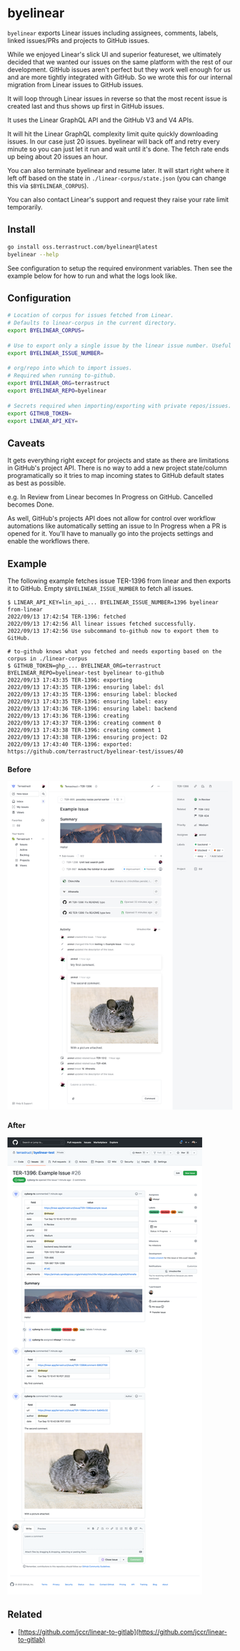 # byelinear

`byelinear` exports Linear issues including assignees, comments, labels, linked issues/PRs and projects to GitHub issues.

While we enjoyed Linear's slick UI and superior featureset, we ultimately decided that we
wanted our issues on the same platform with the rest of our development. GitHub issues
aren't perfect but they work well enough for us and are more tightly integrated with
GitHub. So we wrote this for our internal migration from Linear issues to GitHub issues.

It will loop through Linear issues in reverse so that the most recent issue is created
last and thus shows up first in GitHub issues.

It uses the Linear GraphQL API and the GitHub V3 and V4 APIs.

It will hit the Linear GraphQL complexity limit quite quickly downloading issues. In our
case just 20 issues. byelinear will back off and retry every minute so you can just let
it run and wait until it's done. The fetch rate ends up being about 20 issues an hour.

You can also terminate byelinear and resume later. It will start right where it left off
based on the state in `./linear-corpus/state.json` (you can change this via
`$BYELINEAR_CORPUS`).

You can also contact Linear's support and request they raise your rate limit temporarily.

## Install

```sh
go install oss.terrastruct.com/byelinear@latest
byelinear --help
```

See configuration to setup the required environment variables. Then see the example below
for how to run and what the logs look like.

## Configuration

```sh
# Location of corpus for issues fetched from Linear.
# Defaults to linear-corpus in the current directory.
export BYELINEAR_CORPUS=

# Use to export only a single issue by the linear issue number. Useful for testing.
export BYELINEAR_ISSUE_NUMBER=

# org/repo into which to import issues.
# Required when running to-github.
export BYELINEAR_ORG=terrastruct
export BYELINEAR_REPO=byelinear

# Secrets required when importing/exporting with private repos/issues.
export GITHUB_TOKEN=
export LINEAR_API_KEY=
```

## Caveats

It gets everything right except for projects and state as there are limitations in
GitHub's project API. There is no way to add a new project state/column programatically so
it tries to map incoming states to GitHub default states as best as possible.

e.g. In Review from Linear becomes In Progress on GitHub. Cancelled becomes Done.

As well, GitHub's projects API does not allow for control over workflow automations like
automatically setting an issue to In Progress when a PR is opened for it. You'll have to
manually go into the projects settings and enable the workflows there.

## Example

The following example fetches issue TER-1396 from linear and then exports it to GitHub.
Empty `$BYELINEAR_ISSUE_NUMBER` to fetch all issues.

```
$ LINEAR_API_KEY=lin_api_... BYELINEAR_ISSUE_NUMBER=1396 byelinear from-linear
2022/09/13 17:42:54 TER-1396: fetched
2022/09/13 17:42:56 All linear issues fetched successfully.
2022/09/13 17:42:56 Use subcommand to-github now to export them to GitHub.
```

```
# to-github knows what you fetched and needs exporting based on the corpus in ./linear-corpus
$ GITHUB_TOKEN=ghp_... BYELINEAR_ORG=terrastruct BYELINEAR_REPO=byelinear-test byelinear to-github
2022/09/13 17:43:35 TER-1396: exporting
2022/09/13 17:43:35 TER-1396: ensuring label: dsl
2022/09/13 17:43:35 TER-1396: ensuring label: blocked
2022/09/13 17:43:35 TER-1396: ensuring label: easy
2022/09/13 17:43:36 TER-1396: ensuring label: backend
2022/09/13 17:43:36 TER-1396: creating
2022/09/13 17:43:37 TER-1396: creating comment 0
2022/09/13 17:43:38 TER-1396: creating comment 1
2022/09/13 17:43:38 TER-1396: ensuring project: D2
2022/09/13 17:43:40 TER-1396: exported: https://github.com/terrastruct/byelinear-test/issues/40
```

### Before

![linear](./TER-1396-linear.png)

### After

![github](./TER-1396-github.png)

## Related

- [https://github.com/jccr/linear-to-gitlab](https://github.com/jccr/linear-to-gitlab)
